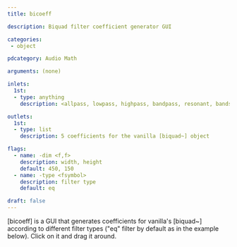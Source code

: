 ```yaml
---
title: bicoeff

description: Biquad filter coefficient generator GUI

categories:
 - object

pdcategory: Audio Math

arguments: (none)

inlets:
  1st:
  - type: anything
    description: <allpass, lowpass, highpass, bandpass, resonant, bandstop, eq, lowshelf, highshelf>

outlets:
  1st:
  - type: list
    description: 5 coefficients for the vanilla [biquad~] object

flags:
  - name: -dim <f,f>
    description: width, height 
    default: 450, 150
  - name: -type <fsymbol>
    description: filter type
    default: eq

draft: false
---
```


[bicoeff] is a GUI that generates coefficients for vanilla's [biquad~] according to different filter types ("eq" filter by default as in the example below). Click on it and drag it around.